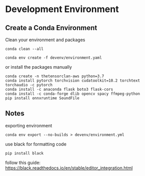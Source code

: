 # Development Environment

## Create a Conda Environment

Clean your environment and packages
```shell script
conda clean --all
```

```shell script
conda env create -f devenv/environment.yaml
```

or install the packages manually
```shell script
conda create -n thetensorclan-aws python=3.7
conda install pytorch torchvision cudatoolkit=10.2 torchtext torchaudio -c pytorch
conda install -c anaconda flask boto3 flask-cors
conda install -c conda-forge dlib opencv spacy ffmpeg-python
pip install onnxruntime SoundFile
```

## Notes

exporting environment
```shell script
conda env export --no-builds > devenv/environment.yml
```

use black for formatting code
```shell script
pip install black
```

follow this guide: https://black.readthedocs.io/en/stable/editor_integration.html

